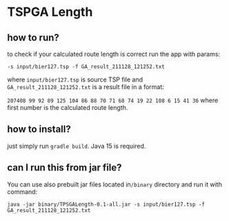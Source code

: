 # TSPGA Length
## how to run?
to check if your calculated route length is correct run the app with params:

`-s input/bier127.tsp -f GA_result_211128_121252.txt`

where `input/bier127.tsp` is source TSP file and `GA_result_211128_121252.txt`
is a result file in a format: 

`207408 99 92 89 125 104 86 88 70 71 68 74 19 22 108 6 15 41 36` 
where first number is the calculated route length.

## how to install?
just simply run `gradle build`. Java 15 is required.

## can I run this from jar file?
You can use also prebuilt jar files located in`/binary` directory and run it with command:

`java -jar binary/TPSGALength-0.1-all.jar -s input/bier127.tsp -f GA_result_211128_121252.txt`
